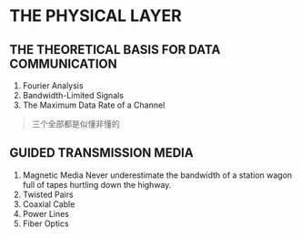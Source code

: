 # THE PHYSICAL LAYER

## THE THEORETICAL BASIS FOR DATA COMMUNICATION
1. Fourier Analysis
2. Bandwidth-Limited Signals
3. The Maximum Data Rate of a Channel
> 三个全部都是似懂非懂的

## GUIDED TRANSMISSION MEDIA
1. Magnetic Media 
Never underestimate the bandwidth of a station wagon full of tapes hurtling down the highway.
2. Twisted Pairs
3. Coaxial Cable
4. Power Lines
5. Fiber Optics